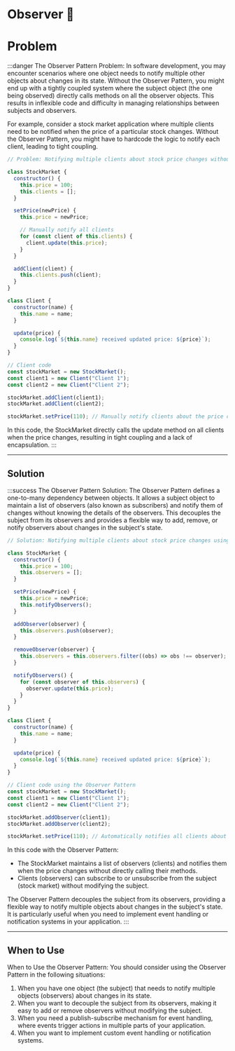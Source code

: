 # Observer 👀

# Problem

:::danger The Observer Pattern Problem:
In software development, you may encounter scenarios where one object needs to notify multiple other objects about changes in its state. Without the Observer Pattern, you might end up with a tightly coupled system where the subject object (the one being observed) directly calls methods on all the observer objects. This results in inflexible code and difficulty in managing relationships between subjects and observers.

For example, consider a stock market application where multiple clients need to be notified when the price of a particular stock changes. Without the Observer Pattern, you might have to hardcode the logic to notify each client, leading to tight coupling.

```js
// Problem: Notifying multiple clients about stock price changes without the Observer Pattern

class StockMarket {
  constructor() {
    this.price = 100;
    this.clients = [];
  }

  setPrice(newPrice) {
    this.price = newPrice;

    // Manually notify all clients
    for (const client of this.clients) {
      client.update(this.price);
    }
  }

  addClient(client) {
    this.clients.push(client);
  }
}

class Client {
  constructor(name) {
    this.name = name;
  }

  update(price) {
    console.log(`${this.name} received updated price: ${price}`);
  }
}

// Client code
const stockMarket = new StockMarket();
const client1 = new Client("Client 1");
const client2 = new Client("Client 2");

stockMarket.addClient(client1);
stockMarket.addClient(client2);

stockMarket.setPrice(110); // Manually notify clients about the price change
```
In this code, the StockMarket directly calls the update method on all clients when the price changes, resulting in tight coupling and a lack of encapsulation.
:::

---

## Solution

:::success The Observer Pattern Solution:
The Observer Pattern defines a one-to-many dependency between objects. It allows a subject object to maintain a list of observers (also known as subscribers) and notify them of changes without knowing the details of the observers. This decouples the subject from its observers and provides a flexible way to add, remove, or notify observers about changes in the subject's state.

```js
// Solution: Notifying multiple clients about stock price changes using the Observer Pattern

class StockMarket {
  constructor() {
    this.price = 100;
    this.observers = [];
  }

  setPrice(newPrice) {
    this.price = newPrice;
    this.notifyObservers();
  }

  addObserver(observer) {
    this.observers.push(observer);
  }

  removeObserver(observer) {
    this.observers = this.observers.filter((obs) => obs !== observer);
  }

  notifyObservers() {
    for (const observer of this.observers) {
      observer.update(this.price);
    }
  }
}

class Client {
  constructor(name) {
    this.name = name;
  }

  update(price) {
    console.log(`${this.name} received updated price: ${price}`);
  }
}

// Client code using the Observer Pattern
const stockMarket = new StockMarket();
const client1 = new Client("Client 1");
const client2 = new Client("Client 2");

stockMarket.addObserver(client1);
stockMarket.addObserver(client2);

stockMarket.setPrice(110); // Automatically notifies all clients about the price change
```
In this code with the Observer Pattern:

- The StockMarket maintains a list of observers (clients) and notifies them when the price changes without directly calling their methods.
- Clients (observers) can subscribe to or unsubscribe from the subject (stock market) without modifying the subject.

The Observer Pattern decouples the subject from its observers, providing a flexible way to notify multiple objects about changes in the subject's state. It is particularly useful when you need to implement event handling or notification systems in your application.
:::

---

## When to Use

When to Use the Observer Pattern:
You should consider using the Observer Pattern in the following situations:

1. When you have one object (the subject) that needs to notify multiple objects (observers) about changes in its state.
2. When you want to decouple the subject from its observers, making it easy to add or remove observers without modifying the subject.
3. When you need a publish-subscribe mechanism for event handling, where events trigger actions in multiple parts of your application.
4. When you want to implement custom event handling or notification systems.